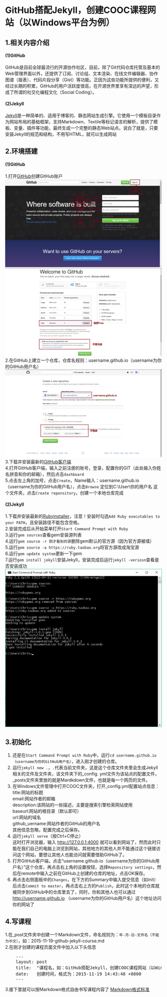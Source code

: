 # GitHub搭配Jekyll，创建COOC课程网站（以Windows平台为例）

## 1.相关内容介绍

#### (1)GitHub
GitHub是目前全球最流行的开源协作社区，目前，除了Git代码仓库托管及基本的Web管理界面以外，还提供了订阅、讨论组、文本渲染、在线文件编辑器、协作图谱（报表）、代码片段分享（Gist）等功能。正因为这些功能所提供的便利，又经过长期的积累，GitHub的用户活跃度很高，在开源世界里享有深远的声望，形成了所谓的社交化编程文化（Social Coding）。

#### (2)Jekyll

[Jekyll](http://jekyll.bootcss.com/)是一种简单的、适用于博客的、静态网站生成引擎。它使用一个模板目录作为网站布局的基础框架，支持Markdown、Textile等标记语言的解析，提供了模板、变量、插件等功能，最终生成一个完整的静态Web站点。说白了就是，只要安装Jekyll的规范和结构，不用写HTML，就可以生成网站

## 2.环境搭建

#### (1)GitHub
1.打开[GitHub](https://github.com)创建GitHub账户   
![注册GitHub1](images/signup1.png)
![注册GitHub2](images/signup2.png)
2.在GitHub上建立一个仓库，仓库名规则：username.github.io（username为你的GitHub用户名）   
![创建仓库](images/create-reponsitory.png)
3.下载并安装最新的[GitHub客户端](https://github-windows.s3.amazonaws.com/GitHubSetup.exe)   
4.打开GitHub客户端，输入之前注册的账号，登录，配置你的GIT（此处输入你姓名拼音和你的邮箱），然后点击`dashboard`   
5.点击左上角的加号，点击`Create`，Name输入：username.github.io（username为你的GitHub用户名），点击`Browse`   定位到C:\User\你的用户名 这个文件夹，点击`Create reponsitory`，创建一个本地仓库完成


#### (2)Jekyll
1.下载并安装最新的[Rubyinstaller](http://files.bryanbibat.net/rails-ftw-v0.21-2.1.6-4.2.3.exe)，注意！安装时勾选`Add Ruby executables to your PATH`，且安装路径不能包含空格。   
2.安装完成后从开始菜单打开`Start Command Prompt with Ruby`   
3.运行`gem sources`查看gem安装源列表   
4.运行`gem source -r 刚才看到的源`删除gem默认的官方源（因为官方源被墙）   
5.运行`gem source -a https://ruby.taobao.org`将官方源改成淘宝源   
6.运行`gem update system`更新一下gem   
7.运行`gem install jekyll`安装Jekyll，安装完成后运行`jekyll -veriosn`查看是否安装成功   
![安装Jekyll](images/jekyll_install.png)

## 3.初始化

1. 还是在`Start Command Prompt with Ruby`中，运行`cd username.github.io（username为你的GitHub用户名）`，进入刚才创建的仓库。  
2. 运行`jekyll new .`，`.`代表当前文件夹，这是这个仓库文件夹里会生成Jekyll相关的文件及文件夹，该文件夹下的_config.   yml文件为该站点的配置文件，_posts文件夹里放的就是Mardkdown文件，也就是每一个网页的文件。
3. 在Windows文件管理中打开COOC文件夹，打开_config.yml配置站点信息：    
    title:网站的标题   
    email:网站作者的邮箱   
    description:该网站的一些描述，主要是搜索引擎检索网站使用   
    baseurl:网站的根目录（默认即可）   
    url:网站的域名   
    github_uername:网站作者的GitHub的用户名   
    其他信息忽略，配置完成之后保存。
4. 运行`jekyll serve`（按Ctrl+C停止）    
这时打开浏览器，输入 http://127.0.0.1:4000 就可以看到网站了，然而此时只能在我们自己的电脑上浏览到网站，其他地方的其他人并不能通过这个链接访问这个网站，要想让其他人也能访问就需要借助GitHub了。   
5. 打开GitHub客户端，点击“username.github.io（username为你的GitHub用户名）”这个仓库，再点击右上角的设置按钮，选择`Reponsitory settings`，然后在remote中输入之前在GitHub上创建的仓库的地址，点击OK保存。   
6. 再点击右侧面板中的`Changes`，在下方的Summary中输入提交信息（如init）后点击`Commit to master`，再点击右上方的`Publish`，此时这个本地的仓库就被同步到GitHub中的仓库里去了，同时，你和其他人也可以通过 http://username.github.io （username为你的GitHub用户名）这个地址访问你的网站了

## 4.写课程

1.在_post文件夹中创建一个Markdown文件，命名规则为：`年-月-日-文件名（不能为中文）`，如：2015-11-19-github-jekyll-course.md   
2.在刚才创建的课程页面文件中加入以下头信息
<pre>
    ---
    layout: post
    title:  "课程名，如：GitHub搭配Jekyll，创建COOC课程网站（以Windows平台为例）"
    date:   创建时间，格式为：2015-11-19 14:43:48 +0800
    ---
</pre>
3.接下里就可以按Markdown格式自由书写课程内容了
[Markdown格式标准](http://wowubuntu.com/markdown/)